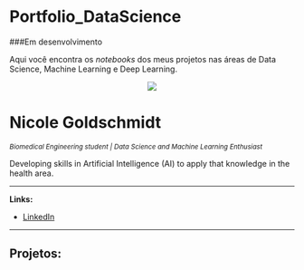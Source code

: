 # Portfolio_DataScience

###Em desenvolvimento

Aqui você encontra os *notebooks* dos meus projetos nas áreas de Data Science, Machine Learning e Deep Learning.

<p align="center">
  <img src="https://www.canva.com/design/DAD7KmTifBc/3TFla2JSB14zxDJy5cHpUw/view?utm_content=DAD7KmTifBc&utm_campaign=designshare&utm_medium=link&utm_source=sharebutton" >
</p>

# Nicole Goldschmidt
<sub>*Biomedical Engineering student | Data Science and Machine Learning Enthusiast*</sub>

Developing skills in Artificial Intelligence (AI) to apply that knowledge in the health area.

---

**Links:**
* [LinkedIn](https://www.linkedin.com/in/nicole-goldschmidt)

---

## Projetos:

 




